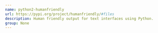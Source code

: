 ```yaml
---
name: python2-humanfriendly
url: https://pypi.org/project/humanfriendly/#files
description: Human friendly output for text interfaces using Python.
group: None
---
```

